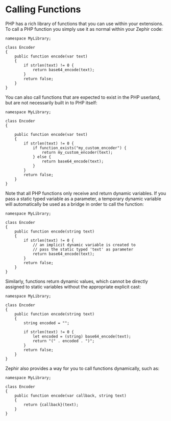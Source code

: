 # Calling Functions

PHP has a rich library of functions that you can use within your extensions. To call a PHP function you simply use it as normal within your Zephir code:

    namespace MyLibrary;
    
    class Encoder
    {
        public function encode(var text)
        {
            if strlen(text) != 0 {
                return base64_encode(text);
            }
            return false;
        }
    }
    

You can also call functions that are expected to exist in the PHP userland, but are not necessarily built in to PHP itself:

    namespace MyLibrary;
    
    class Encoder
    {
    
        public function encode(var text)
        {
            if strlen(text) != 0 {
                if function_exists("my_custom_encoder") {
                    return my_custom_encoder(text);
                } else {
                    return base64_encode(text);
                }
            }
            return false;
        }
    }
    

Note that all PHP functions only receive and return dynamic variables. If you pass a static typed variable as a parameter, a temporary dynamic variable will automatically be used as a bridge in order to call the function:

    namespace MyLibrary;
    
    class Encoder
    {
        public function encode(string text)
        {
            if strlen(text) != 0 {
                // an implicit dynamic variable is created to
                // pass the static typed 'text' as parameter
                return base64_encode(text);
            }
            return false;
        }
    }
    

Similarly, functions return dynamic values, which cannot be directly assigned to static variables without the appropriate explicit cast:

    namespace MyLibrary;
    
    class Encoder
    {
        public function encode(string text)
        {
            string encoded = "";
    
            if strlen(text) != 0 {
                let encoded = (string) base64_encode(text);
                return "(" . encoded . ")";
            }
            return false;
        }
    }
    

Zephir also provides a way for you to call functions dynamically, such as:

    namespace MyLibrary;
    
    class Encoder
    {
        public function encode(var callback, string text)
        {
            return {callback}(text);
        }
    }